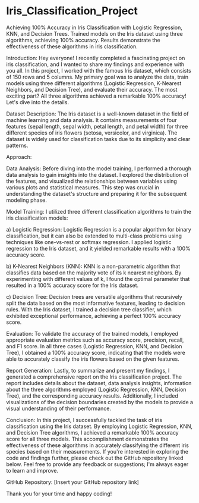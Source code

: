 # Iris_Classification_Project
 Achieving 100% Accuracy in Iris Classification with Logistic Regression, KNN, and Decision Trees. Trained models on the Iris dataset using three algorithms, achieving 100% accuracy. Results demonstrate the effectiveness of these algorithms in iris classification.
 
Introduction:
Hey everyone! I recently completed a fascinating project on iris classification, and I wanted to share my findings and experience with you all. In this project, I worked with the famous Iris dataset, which consists of 150 rows and 5 columns. My primary goal was to analyze the data, train models using three different algorithms (Logistic Regression, K-Nearest Neighbors, and Decision Tree), and evaluate their accuracy. The most exciting part? All three algorithms achieved a remarkable 100% accuracy! Let's dive into the details.

Dataset Description:
The Iris dataset is a well-known dataset in the field of machine learning and data analysis. It contains measurements of four features (sepal length, sepal width, petal length, and petal width) for three different species of iris flowers (setosa, versicolor, and virginica). The dataset is widely used for classification tasks due to its simplicity and clear patterns.

Approach:

Data Analysis:
Before diving into the model training, I performed a thorough data analysis to gain insights into the dataset. I explored the distribution of the features, and visualized the relationships between variables using various plots and statistical measures. This step was crucial in understanding the dataset's structure and preparing it for the subsequent modeling phase.

Model Training:
I utilized three different classification algorithms to train the iris classification models:

a) Logistic Regression:
Logistic Regression is a popular algorithm for binary classification, but it can also be extended to multi-class problems using techniques like one-vs-rest or softmax regression. I applied logistic regression to the Iris dataset, and it yielded remarkable results with a 100% accuracy score.

b) K-Nearest Neighbors (KNN):
KNN is a non-parametric algorithm that classifies data based on the majority vote of its k nearest neighbors. By experimenting with different values of k, I found the optimal parameter that resulted in a 100% accuracy score for the Iris dataset.

c) Decision Tree:
Decision trees are versatile algorithms that recursively split the data based on the most informative features, leading to decision rules. With the Iris dataset, I trained a decision tree classifier, which exhibited exceptional performance, achieving a perfect 100% accuracy score.

Evaluation:
To validate the accuracy of the trained models, I employed appropriate evaluation metrics such as accuracy score, precision, recall, and F1 score. In all three cases (Logistic Regression, KNN, and Decision Tree), I obtained a 100% accuracy score, indicating that the models were able to accurately classify the iris flowers based on the given features.

Report Generation:
Lastly, to summarize and present my findings, I generated a comprehensive report on the Iris classification project. The report includes details about the dataset, data analysis insights, information about the three algorithms employed (Logistic Regression, KNN, Decision Tree), and the corresponding accuracy results. Additionally, I included visualizations of the decision boundaries created by the models to provide a visual understanding of their performance.

Conclusion:
In this project, I successfully tackled the task of iris classification using the Iris dataset. By employing Logistic Regression, KNN, and Decision Tree algorithms, I achieved a remarkable 100% accuracy score for all three models. This accomplishment demonstrates the effectiveness of these algorithms in accurately classifying the different iris species based on their measurements. If you're interested in exploring the code and findings further, please check out the GitHub repository linked below. Feel free to provide any feedback or suggestions; I'm always eager to learn and improve.

GitHub Repository: [Insert your GitHub repository link]

Thank you for your time and happy coding!
